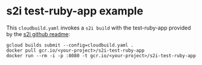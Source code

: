 # s2i test-ruby-app example

This `cloudbuild.yaml` invokes a `s2i build` with the test-ruby-app provided by the [s2i github readme](https://github.com/openshift/source-to-image):
```
gcloud builds submit --config=cloudbuild.yaml .
docker pull gcr.io/<your-project>/s2i-test-ruby-app
docker run --rm -i -p :8080 -t gcr.io/<your-project>/s2i-test-ruby-app
```
